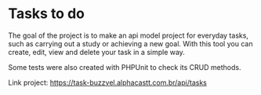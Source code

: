 
# Tasks to do

The goal of the project is to make an api model project for everyday tasks, such as carrying out a study or achieving a new goal.
With this tool you can create, edit, view and delete your task in a simple way.

Some tests were also created with PHPUnit to check its CRUD methods.

Link project: https://task-buzzvel.alphacastt.com.br/api/tasks
